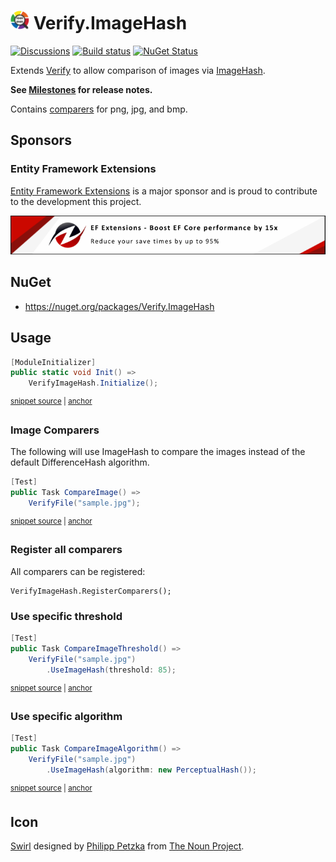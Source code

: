 # <img src="/src/icon.png" height="30px"> Verify.ImageHash

[![Discussions](https://img.shields.io/badge/Verify-Discussions-yellow?svg=true&label=)](https://github.com/orgs/VerifyTests/discussions)
[![Build status](https://ci.appveyor.com/api/projects/status/48pfe99118r80g72?svg=true)](https://ci.appveyor.com/project/SimonCropp/Verify-ImageHash)
[![NuGet Status](https://img.shields.io/nuget/v/Verify.ImageHash.svg)](https://www.nuget.org/packages/Verify.ImageHash/)

Extends [Verify](https://github.com/VerifyTests/Verify) to allow comparison of images via [ImageHash](https://github.com/coenm/ImageHash).

**See [Milestones](../../milestones?state=closed) for release notes.**

Contains [comparers](https://github.com/VerifyTests/Verify/blob/master/docs/comparer.md) for png, jpg, and bmp.


## Sponsors

### Entity Framework Extensions<!-- include: zzz. path: /docs/zzz.include.md -->

[Entity Framework Extensions](https://entityframework-extensions.net/) is a major sponsor and is proud to contribute to the development this project.

[![Entity Framework Extensions](docs/zzz.png)](https://entityframework-extensions.net)<!-- endInclude -->


## NuGet

 * https://nuget.org/packages/Verify.ImageHash


## Usage

<!-- snippet: enable -->
<a id='snippet-enable'></a>
```cs
[ModuleInitializer]
public static void Init() =>
    VerifyImageHash.Initialize();
```
<sup><a href='/src/Tests/ModuleInitializer.cs#L3-L9' title='Snippet source file'>snippet source</a> | <a href='#snippet-enable' title='Start of snippet'>anchor</a></sup>
<!-- endSnippet -->


### Image Comparers

The following will use ImageHash to compare the images instead of the default DifferenceHash algorithm.

<!-- snippet: CompareImage -->
<a id='snippet-CompareImage'></a>
```cs
[Test]
public Task CompareImage() =>
    VerifyFile("sample.jpg");
```
<sup><a href='/src/Tests/Samples.cs#L6-L12' title='Snippet source file'>snippet source</a> | <a href='#snippet-CompareImage' title='Start of snippet'>anchor</a></sup>
<!-- endSnippet -->


### Register all comparers

All comparers can be registered:

```
VerifyImageHash.RegisterComparers();
```


### Use specific threshold

<!-- snippet: CompareImageThreshold -->
<a id='snippet-CompareImageThreshold'></a>
```cs
[Test]
public Task CompareImageThreshold() =>
    VerifyFile("sample.jpg")
        .UseImageHash(threshold: 85);
```
<sup><a href='/src/Tests/Samples.cs#L14-L21' title='Snippet source file'>snippet source</a> | <a href='#snippet-CompareImageThreshold' title='Start of snippet'>anchor</a></sup>
<!-- endSnippet -->


### Use specific algorithm

<!-- snippet: CompareImageAlgorithm -->
<a id='snippet-CompareImageAlgorithm'></a>
```cs
[Test]
public Task CompareImageAlgorithm() =>
    VerifyFile("sample.jpg")
        .UseImageHash(algorithm: new PerceptualHash());
```
<sup><a href='/src/Tests/Samples.cs#L23-L30' title='Snippet source file'>snippet source</a> | <a href='#snippet-CompareImageAlgorithm' title='Start of snippet'>anchor</a></sup>
<!-- endSnippet -->


## Icon

[Swirl](https://thenounproject.com/term/wizard/2744075/) designed by [Philipp Petzka](https://thenounproject.com/masteroficon) from [The Noun Project](https://thenounproject.com/).

